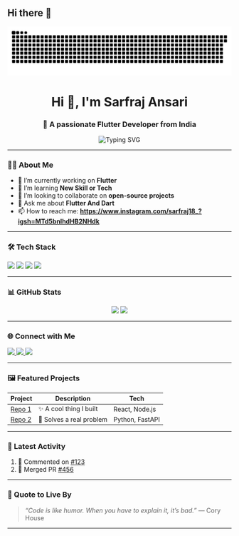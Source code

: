 ## Hi there 👋
<img src="https://raw.githubusercontent.com/AkashRajpurohit/AkashRajpurohit/master/assets/github-snake-dark.svg" />
<h1 align="center">Hi 👋, I'm Sarfraj Ansari</h1>
<h3 align="center">🎨 A passionate Flutter Developer from India </h3>

<p align="center">
  <img src="https://readme-typing-svg.demolab.com?font=Fira+Code&duration=2500&pause=1000&center=true&width=435&lines=Code.+Create.+Repeat.;Lifelong+Learner+%E2%9C%A8;Open+Source+Contributor+%F0%9F%92%AA" alt="Typing SVG" />
</p>
<!-- <img src="https://readme-typing-svg.demolab.com?font=Fira+Code&pause=1000&width=435&lines=Hi+I+am+Sarfraj;Learning+Flutter+Development;Open+to+Collaboration" /> -->


---

### 🧑‍💻 About Me

- 🔭 I’m currently working on **Flutter**
- 🌱 I’m learning **New Skill or Tech**
- 👯 I’m looking to collaborate on **open-source projects**
- 💬 Ask me about **Flutter And Dart**
- 📫 How to reach me: **https://www.instagram.com/sarfraj18_?igsh=MTd5bnlhdHB2NHdk**

---

### 🛠️ Tech Stack

<p align="left">
  <img src="https://cdn.jsdelivr.net/gh/devicons/devicon/icons/flutter/flutter-original.svg" width="40"/>
  <img src="https://cdn.jsdelivr.net/gh/devicons/devicon/icons/dart/dart-original.svg" width="40"/>
  <img src="https://cdn.jsdelivr.net/gh/devicons/devicon/icons/html5/html5-original.svg" width="40"/>
  <img src="https://cdn.jsdelivr.net/gh/devicons/devicon/icons/css3/css3-original.svg" width="40"/>
</p>


---

### 📊 GitHub Stats

<p align="center">
  <img src="https://github-readme-stats.vercel.app/api?username=yourusername&show_icons=true&theme=tokyonight" />
  <img src="https://github-readme-streak-stats.herokuapp.com/?user=yourusername&theme=tokyonight" />
</p>

---

### 🌐 Connect with Me

<p align="left">
  <a href="https://linkedin.com/in/yourprofile" target="_blank">
    <img src="https://img.shields.io/badge/-LinkedIn-blue?style=flat-square&logo=Linkedin&logoColor=white"/>
  </a>
  <a href="https://twitter.com/yourhandle" target="_blank">
    <img src="https://img.shields.io/badge/-Twitter-1DA1F2?style=flat-square&logo=Twitter&logoColor=white"/>
  </a>
  <a href="mailto:sarfrajahmad366@gmail.com">
    <img src="https://img.shields.io/badge/-Gmail-D14836?style=flat-square&logo=Gmail&logoColor=white"/>
  </a>
</p>

---

### 🖼️ Featured Projects

| Project | Description | Tech |
|--------|-------------|------|
| [Repo 1](https://github.com/yourusername/repo1) | ✨ A cool thing I built | React, Node.js |
| [Repo 2](https://github.com/yourusername/repo2) | 🚀 Solves a real problem | Python, FastAPI |

---

### 🔄 Latest Activity

<!-- START_SECTION:activity -->
1. 💬 Commented on [#123](https://github.com/some/repo/issues/123)
2. 🎉 Merged PR [#456](https://github.com/some/repo/pull/456)
<!-- END_SECTION:activity -->

---

### 🎯 Quote to Live By

> *“Code is like humor. When you have to explain it, it’s bad.”* — Cory House

---




